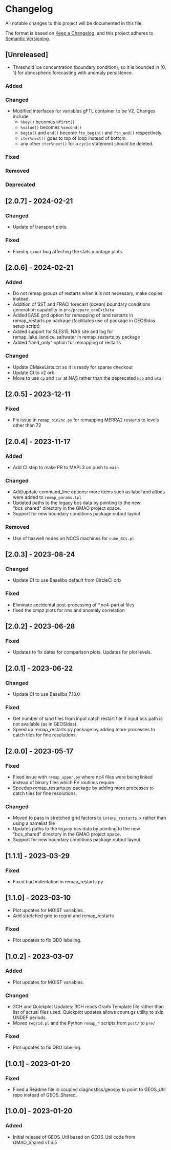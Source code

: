 # Changelog

All notable changes to this project will be documented in this file.

The format is based on [Keep a Changelog](https://keepachangelog.com/en/1.0.0/),
and this project adheres to [Semantic Versioning](https://semver.org/spec/v2.0.0.html).

## [Unreleased]

- Threshold ice concentration (boundary condition), so it is bounded in [0, 1] for atmospheric forecasting with anomaly persistence.

### Added

### Changed

- Modified interfaces for variables gFTL container to be V2.  Changes include
  - `%key()` becomes `%first()`
  - `%value()` becomes `%second()`
  - `begin()` and `end()` become `ftn_begin()` and `ftn_end()` respectively.
  - `iter%next()` goes to top of loop instead of bottom.
  - any other `iter%next()` for a `cycle` statement should be deleted.

### Fixed

### Removed

### Deprecated

## [2.0.7] - 2024-02-21

### Changed

- Update of transport plots.

### Fixed

- Fixed `q gxout` bug affecting the stats montage plots.

## [2.0.6] - 2024-02-21

### Added

- Do not remap groups of restarts when it is not necessary, make copies instead.
- Addition of SST and FRACI forecast (ocean) boundary conditions generation capability in `pre/prepare_ocnExtData`
- Added EASE grid option for remapping of land restarts in remap_restarts.py package (facilitates use of package in GEOSldas setup script)
- Added support for SLES15, NAS site and log for remap_lake_landice_saltwater in remap_restarts.py package
- Added "land_only" option for remapping of restarts

### Changed

- Update CMakeLists.txt so it is ready for sparse checkout
- Update CI to v2 orb
- Move to use `cp` and `tar` at NAS rather than the deprecated `mcp` and `mtar`

## [2.0.5] - 2023-12-11

### Fixed

- Fix issue in `remap_bin2nc.py` for remapping MERRA2 restarts to levels other than 72

## [2.0.4] - 2023-11-17

### Added

- Add CI step to make PR to MAPL3 on push to `main`

### Changed

- Add/update command_line options: more items such as label and altbcs were added to `remap_params.tpl`
- Updated paths to the legacy bcs data by pointing to the new "bcs_shared" directory in the GMAO project space.
- Support for new boundary conditions package output layout

### Removed

- Use of haswell nodes on NCCS machines for `cube_BCs.pl`

## [2.0.3] - 2023-08-24

### Changed

- Update CI to use Baselibs default from CircleCI orb

### Fixed

- Eliminate accidental post-processing of *.nc4-partial files
- fixed the cmpz plots for rms and anomaly correlation

## [2.0.2] - 2023-06-28


### Fixed

- Updates to fix dates for comparison plots. Updates for plot levels.

## [2.0.1] - 2023-06-22

### Changed

- Update CI to use Baselibs 7.13.0

### Fixed

- Get number of land tiles from input catch restart file if input bcs path is not available (as in GEOSldas).
- Speed up remap_restarts.py package by adding more processes to catch tiles for fine resolutions.

## [2.0.0] - 2023-05-17

### Fixed

- Fixed issue with `remap_upper.py` where nc4 files were being linked instead of binary files which FV routines require
- Speedup remap_restarts.py package by adding more processes to catch tiles for fine resolutions.

### Changed

- Moved to pass in stretched grid factors to `interp_restarts.x` rather than using a namelist file
- Updates paths to the legacy bcs data by pointing to the new "bcs_shared" directory in the GMAO project space.
- Support for new boundary conditions package output layout


## [1.1.1] - 2023-03-29

### Fixed

- Fixed bad indentation in remap_restarts.py

## [1.1.0] - 2023-03-10

- Plot updates for MOIST variables.
- Add stretched grid to regrid and remap_restarts

### Fixed

- Plot updates to fix QBO labeling.

## [1.0.2] - 2023-03-07

### Added

- Plot updates for MOIST variables.

### Changed

- 3CH and Quickplot Updates: 3CH reads Grads Template file rather than list of actual files used. Quickplot updates allows count.gs utility to skip UNDEF periods.
- Moved `regrid.pl` and the Python `remap_*` scripts from `post/` to `pre/`

### Fixed

- Plot updates to fix QBO labeling.

## [1.0.1] - 2023-01-20

### Fixed

- Fixed a Readme file in coupled diagnostics/geospy to point to GEOS_Util repo instead of GEOS_Shared.

## [1.0.0] - 2023-01-20

### Added

- Initial release of GEOS_Util based on GEOS_Util code from GMAO_Shared v1.6.5
